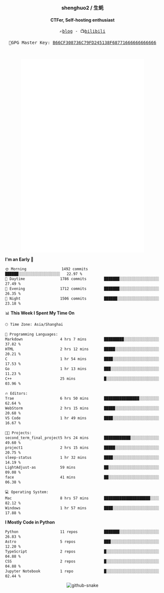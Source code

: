 <h3 align="center"> shenghuo2 / 生蚝 </h3>
<h4 align="center" >CTFer, Self-hosting enthusiast</h3>


<p align="center">
  <samp>
    ✍️<a href="https://blog.shenghuo2.top/">blog</a> -
    📺<a href="https://space.bilibili.com/85894935">bilibili</a>
  </samp>
</p>
<p align="center">
  <samp>
     🔐GPG Master Key: <a align="center" href="https://github.com/shenghuo2.gpg">B66CF308736C79FD245138F68771666666666666</a>
  </samp>
</p>
<br>
<p align="center">
  <a href="https://github.com/shenghuo2">
    <img width="400" align="top" src="https://github.com/shenghuo2/shenghuo2/blob/main/metrics.left.svg" />
  </a>
  <a href="https://github.com/shenghuo2">
    <img width="400" align="top" src="https://github.com/shenghuo2/shenghuo2/blob/main/metrics.right.svg" />
  </a>
</p>


<!--START_SECTION:waka-->
**I'm an Early 🐤** 

```text
🌞 Morning                1492 commits        ██████░░░░░░░░░░░░░░░░░░░   22.97 % 
🌆 Daytime                1786 commits        ███████░░░░░░░░░░░░░░░░░░   27.49 % 
🌃 Evening                1712 commits        ███████░░░░░░░░░░░░░░░░░░   26.35 % 
🌙 Night                  1506 commits        ██████░░░░░░░░░░░░░░░░░░░   23.18 % 
```


📊 **This Week I Spent My Time On** 

```text
🕑︎ Time Zone: Asia/Shanghai

💬 Programming Languages: 
Markdown                 4 hrs 7 mins        █████████░░░░░░░░░░░░░░░░   37.82 % 
HTML                     2 hrs 12 mins       █████░░░░░░░░░░░░░░░░░░░░   20.21 % 
C                        1 hr 54 mins        ████░░░░░░░░░░░░░░░░░░░░░   17.53 % 
Go                       1 hr 13 mins        ███░░░░░░░░░░░░░░░░░░░░░░   11.23 % 
C++                      25 mins             █░░░░░░░░░░░░░░░░░░░░░░░░   03.96 % 

🔥 Editors: 
Trae                     6 hrs 50 mins       ████████████████░░░░░░░░░   62.64 % 
WebStorm                 2 hrs 15 mins       █████░░░░░░░░░░░░░░░░░░░░   20.68 % 
VS Code                  1 hr 49 mins        ████░░░░░░░░░░░░░░░░░░░░░   16.67 % 

🐱‍💻 Projects: 
second_term_final_project5 hrs 24 mins       ████████████░░░░░░░░░░░░░   49.60 % 
project1                 2 hrs 15 mins       █████░░░░░░░░░░░░░░░░░░░░   20.75 % 
sleep-status             1 hr 32 mins        ████░░░░░░░░░░░░░░░░░░░░░   14.19 % 
LightAdjust-as           59 mins             ██░░░░░░░░░░░░░░░░░░░░░░░   09.08 % 
face                     41 mins             ██░░░░░░░░░░░░░░░░░░░░░░░   06.38 % 

💻 Operating System: 
Mac                      8 hrs 57 mins       █████████████████████░░░░   82.12 % 
Windows                  1 hr 57 mins        ████░░░░░░░░░░░░░░░░░░░░░   17.88 % 
```

**I Mostly Code in Python** 

```text
Python                   11 repos            ███████░░░░░░░░░░░░░░░░░░   26.83 % 
Astro                    5 repos             ███░░░░░░░░░░░░░░░░░░░░░░   12.20 % 
TypeScript               2 repos             █░░░░░░░░░░░░░░░░░░░░░░░░   04.88 % 
CSS                      2 repos             █░░░░░░░░░░░░░░░░░░░░░░░░   04.88 % 
Jupyter Notebook         1 repo              █░░░░░░░░░░░░░░░░░░░░░░░░   02.44 % 
```




<!--END_SECTION:waka-->


<div align="center">
  <picture>
    <source media="(prefers-color-scheme: dark)" srcset="https://gist.githubusercontent.com/shenghuo2/bfce20b14ab0484cef03bae6e60e0b3a/raw/github-snake-dark.svg" />
    <source media="(prefers-color-scheme: light)" srcset="https://gist.githubusercontent.com/shenghuo2/bfce20b14ab0484cef03bae6e60e0b3a/raw/github-snake.svg" />
    <img alt="github-snake" src="https://gist.githubusercontent.com/shenghuo2/bfce20b14ab0484cef03bae6e60e0b3a/raw/github-snake.svg" />
  </picture>
</div>

<!--
**shenghuo2/shenghuo2** is a ✨ _special_ ✨ repository because its `README.md` (this file) appears on your GitHub profile.

Here are some ideas to get you started:

- 🔭 I’m currently working on ...
- 🌱 I’m currently learning ...
- 👯 I’m looking to collaborate on ...
- 🤔 I’m looking for help with ...
- 💬 Ask me about ...
- 📫 How to reach me: ...
- 😄 Pronouns: ...
- ⚡ Fun fact: ...
-->
